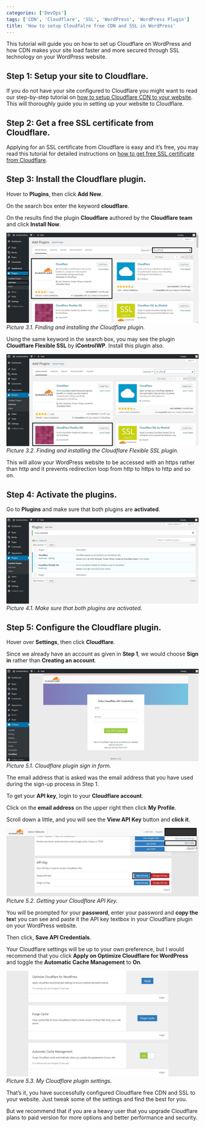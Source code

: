 ```yaml
---
categories: ['DevOps']
tags: ['CDN', 'Cloudflare', 'SSL', 'WordPress', 'WordPress Plugin']
title: 'How to setup Cloudfalre free CDN and SSL in WordPress'
---
```

This tutorial will guide you on how to set up Cloudflare on WordPress and how CDN makes your site load faster and more secured through SSL technology on your WordPress website.

## Step 1: Setup your site to Cloudflare.
If you do not have your site configured to Cloudflare you might want to read our step-by-step tutorial on [how to setup Cloudflare CDN to your website](/posts/how-to-setup-cloudflare-cdn-to-your-website/). This will thoroughly guide you in setting up your website to Cloudflare.

## Step 2: Get a free SSL certificate from Cloudflare.
Applying for an SSL certificate from Cloudflare is easy and it’s free, you may read this tutorial for detailed instructions on [how to get free SSL certificate from Cloudflare](/posts/how-to-get-free-ssl-certificate-from-cloudflare/).

## Step 3: Install the Cloudflare plugin.
Hover to **Plugins**, then click **Add New**.

On the search box enter the keyword **cloudflare**.

On the results find the plugin **Cloudflare** authored by the **Cloudflare team** and click **Install Now**.

![add-plugin](/assets/images/posts/how-to-setup-cloudflare-free-cdn-and-ssl-in-wordpress/add-plugin.jpg)
_Picture 3.1. Finding and installing the Cloudflare plugin._

Using the same keyword in the search box, you may see the plugin **Cloudflare Flexible SSL** by **iControlWP**. Install this plugin also.

![add-plugin-2](/assets/images/posts/how-to-setup-cloudflare-free-cdn-and-ssl-in-wordpress/add-plugin-2.jpg)
_Picture 3.2. Finding and installing the Cloudflare Flexible SSL plugin._

This will allow your WordPress website to be accessed with an https rather than http and it prevents redirection loop from http to https to http and so on.

## Step 4: Activate the plugins.
Go to **Plugins** and make sure that both plugins are **activated**.

![activate-plugins](/assets/images/posts/how-to-setup-cloudflare-free-cdn-and-ssl-in-wordpress/activate-plugins.jpg)
_Picture 4.1. Make sure that both plugins are activated._

## Step 5: Configure the Cloudflare plugin.
Hover over **Settings**, then click **Cloudflare**.

Since we already have an account as given in **Step 1**, we would choose **Sign in** rather than **Creating an account**.

![setup-plugin](/assets/images/posts/how-to-setup-cloudflare-free-cdn-and-ssl-in-wordpress/setup-plugin.jpg)
_Picture 5.1. Cloudflare plugin sign in form._

The email address that is asked was the email address that you have used during the sign-up process in Step 1.

To get your **API key**, login to your **Cloudflare account**.

Click on the **email address** on the upper right then click **My Profile**.

Scroll down a little, and you will see the **View API Key** button and **click it**.

![setup-cloudflare](/assets/images/posts/how-to-setup-cloudflare-free-cdn-and-ssl-in-wordpress/setup-cloudflare.jpg)
_Picture 5.2. Getting your Cloudflare API Key._

You will be prompted for your **password**, enter your password and **copy the tex**t you can see and paste it the API key textbox in your Cloudflare plugin on your WordPress website.

Then click, **Save API Credentials**.

Your Cloudflare settings will be up to your own preference, but I would recommend that you click **Apply on Optimize Cloudflare for WordPress** and toggle the **Automatic Cache Management** to **On**.

![setup-cloudflare-2](/assets/images/posts/how-to-setup-cloudflare-free-cdn-and-ssl-in-wordpress/setup-cloudflare-2.jpg)
_Picture 5.3. My Cloudflare plugin settings._

That’s it, you have successfully configured Cloudflare free CDN and SSL to your website. Just tweak some of the settings and find the best for you.

But we recommend that if you are a heavy user that you upgrade Cloudflare plans to paid version for more options and better performance and security.
